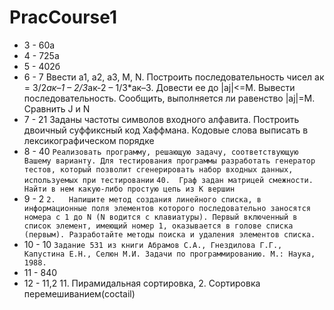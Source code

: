 # PracCourse1
* 3 - 60a
* 4 - 725a
* 5 - 402б
* 6 - 7 Ввести а1, а2, а3, М, N. Построить последовательность чисел ак = 3/2*ак–1 – 2/3*ак-2 – 1/3*ак–3. Довести ее до |aj|<=M. Вывести последовательность. Сообщить, выполняется ли равенство |aj|=M. Сравнить J и N
* 7 - 21 Заданы частоты символов входного алфавита. Построить двоичный суффиксный код Хаффмана. Кодовые слова выписать в лексикографическом порядке
* 8 - 40 ```Реализовать программу, решающую задачу, соответствующую Вашему варианту. Для тестирования программы разработать генератор тестов, который позволит сгенерировать набор входных данных, используемых при тестировании```
```40.	Граф задан матрицей смежности. Найти в нем какую-либо простую цепь из K вершин```
* 9 - 2 ```2.	Напишите метод создания линейного списка, в информационные поля элементов которого последовательно заносятся номера с 1 до N (N водится с клавиатуры). Первый включенный в список элемент, имеющий номер 1, оказывается в голове списка (первым). Разработайте методы поиска и удаления элементов списка.```
* 10 - 10  ```Задание 531 из книги Абрамов С.А., Гнездилова Г.Г., Капустина Е.Н., Селюн М.И. Задачи по программированию. М.: Наука, 1988.```
* 11 - 840
* 12 - 11,2 11.	Пирамидальная сортировка, 2.	Сортировка перемешиванием(coctail)